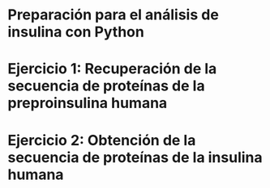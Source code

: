 # Preparación para el análisis de insulina con Python
  
  # Ejercicio 1: Recuperación de la secuencia de proteínas de la preproinsulina humana
  # Ejercicio 2: Obtención de la secuencia de proteínas de la insulina humana